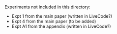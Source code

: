 Experiments not included in this directory:

- Expt 1 from the main paper (written in LiveCode?)
- Expt 4 from the main paper (to be added)
- Expt A1 from the appendix (written in LiveCode?)
